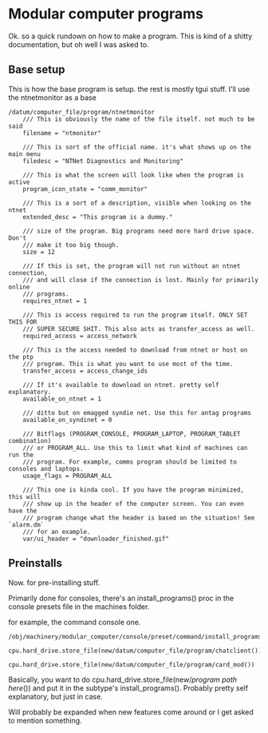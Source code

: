 # Modular computer programs

Ok. so a quick rundown on how to make a program. This is kind of a shitty documentation, but oh well I was asked to.

## Base setup

This is how the base program is setup. the rest is mostly tgui stuff. I'll use the ntnetmonitor as a base

```DM
/datum/computer_file/program/ntnetmonitor
	/// This is obviously the name of the file itself. not much to be said
	filename = "ntmonitor"

	/// This is sort of the official name. it's what shows up on the main menu
	filedesc = "NTNet Diagnostics and Monitoring"

	/// This is what the screen will look like when the program is active
	program_icon_state = "comm_monitor"

	/// This is a sort of a description, visible when looking on the ntnet
	extended_desc = "This program is a dummy."

	/// size of the program. Big programs need more hard drive space. Don't
	/// make it too big though.
	size = 12

	/// If this is set, the program will not run without an ntnet connection,
	/// and will close if the connection is lost. Mainly for primarily online
	/// programs.
	requires_ntnet = 1

	/// This is access required to run the program itself. ONLY SET THIS FOR
	/// SUPER SECURE SHIT. This also acts as transfer_access as well.
	required_access = access_network

	/// This is the access needed to download from ntnet or host on the ptp
	/// program. This is what you want to use most of the time.
	transfer_access = access_change_ids

	/// If it's available to download on ntnet. pretty self explanatory.
	available_on_ntnet = 1

	/// ditto but on emagged syndie net. Use this for antag programs
	available_on_syndinet = 0

	/// Bitflags (PROGRAM_CONSOLE, PROGRAM_LAPTOP, PROGRAM_TABLET combination)
	/// or PROGRAM_ALL. Use this to limit what kind of machines can run the
	/// program. For example, comms program should be limited to consoles and laptops.
	usage_flags = PROGRAM_ALL

	/// This one is kinda cool. If you have the program minimized, this will
	/// show up in the header of the computer screen. You can even have the
	/// program change what the header is based on the situation! See `alarm.dm`
	/// for an example.
	var/ui_header = "downloader_finished.gif"
```

## Preinstalls

Now. for pre-installing stuff.

Primarily done for consoles, there's an install_programs() proc in the console presets file in the machines folder.

for example, the command console one.

```DM
/obj/machinery/modular_computer/console/preset/command/install_programs()
	cpu.hard_drive.store_file(new/datum/computer_file/program/chatclient())
	cpu.hard_drive.store_file(new/datum/computer_file/program/card_mod())
```
Basically, you want to do  cpu.hard_drive.store_file(new/*program path here*()) and put it in the subtype's install_programs().
Probably pretty self explanatory, but just in case.

Will probably be expanded when new features come around or I get asked to mention something.
